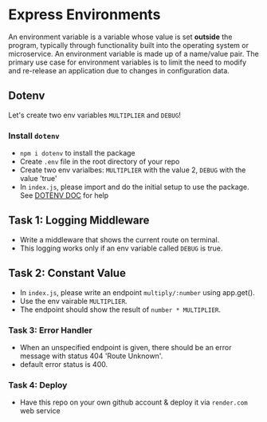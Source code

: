 # Express Environments

An environment variable is a variable whose value is set **outside** the program, typically through functionality built into the operating system or microservice. An environment variable is made up of a name/value pair. The primary use case for environment variables is to limit the need to modify and re-release an application due to changes in configuration data.

## Dotenv
Let's create two env variables `MULTIPLIER` and `DEBUG`! 

### Install `dotenv` 
- `npm i dotenv` to install the package
- Create `.env` file in the root directory of your repo 
- Create two env varialbes: `MULTIPLIER` with the value 2, `DEBUG` with the value 'true'
- In `index.js`, please import and do the initial setup to use the package. See [DOTENV DOC](https://www.npmjs.com/package/dotenv) for help

## Task 1: Logging Middleware
- Write a middleware that shows the current route on terminal.
- This logging works only if an env variable called `DEBUG` is true. 

## Task 2: Constant Value
- In `index.js`, please write an endpoint `multiply/:number` using app.get(). 
- Use the env vairable `MULTIPLIER`.  
- The endpoint should show the result of `number * MULTIPLIER`.

### Task 3: Error Handler
- When an unspecified endpoint is given, there should be an error message with status 404 'Route Unknown'.
- default error status is 400.

### Task 4: Deploy
- Have this repo on your own github account & deploy it via `render.com` web service  
